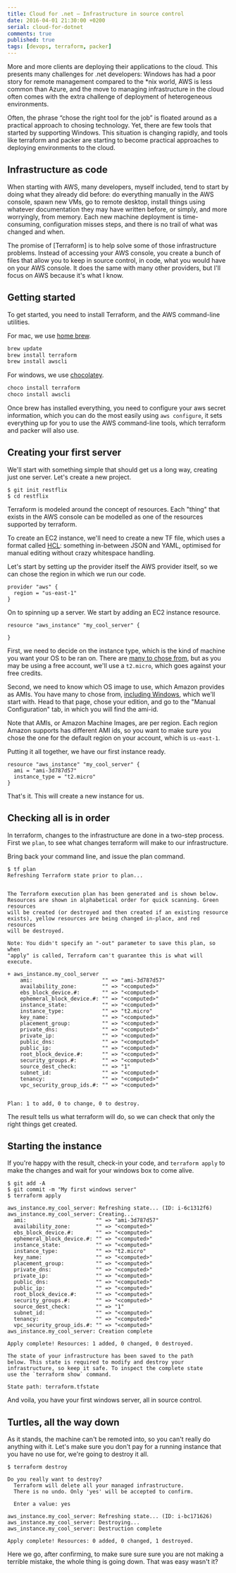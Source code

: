 ```yaml
---
title: Cloud for .net – Infrastructure in source control
date: 2016-04-01 21:30:00 +0200
serial: cloud-for-dotnet
comments: true
published: true
tags: [devops, terraform, packer]
---
```


More and more clients are deploying their applications to the cloud. This presents many challenges for .net developers: Windows has had a poor story for remote management compared to the *nix world, AWS is less common than Azure, and the move to managing infrastructure in the cloud often comes with the extra challenge of deployment of heterogeneous environments.

Often, the phrase “chose the right tool for the job” is floated around as a practical approach to chosing technology. Yet, there are few tools that started by supporting Windows. This situation is changing rapidly, and tools like terraform and packer are starting to become practical approaches to deploying environments to the cloud.

## Infrastructure as code

When starting with AWS, many developers, myself included, tend to start by doing what they already did before: do everything manually in the AWS console, spawn new VMs, go to remote desktop, install things using whatever documentation they may have written before, or simply, and more worryingly, from memory. Each new machine deployment is time-consuming, configuration misses steps, and there is no trail of what was changed and when.

The promise of [Terraform] is to help solve some of those infrastructure problems. Instead of accessing your AWS console, you create a bunch of files that allow you to keep in source control, in code, what you would have on your AWS console. It does the same with many other providers, but I'll focus on AWS because it's what I know.

## Getting started

To get started, you need to install Terraform, and the AWS command-line utilities.

For mac, we use [home brew][homebrew].

```bash
brew update
brew install terraform
brew install awscli
```

For windows, we use [chocolatey].

```cmd
choco install terraform
choco install awscli 
```

Once brew has installed everything, you need to configure your aws secret information, which you can do the most easily using `aws configure`, it sets everything up for you to use the AWS command-line tools, which terraform and packer will also use.

## Creating your first server

We'll start with something simple that should get us a long way, creating just one server. Let's create a new project.

```shell
$ git init restflix
$ cd restflix
```

Terraform is modeled around the concept of resources. Each "thing" that exists in the AWS console can be modelled as one of the resources supported by terraform.

To create an EC2 instance, we'll need to create a new TF file, which uses a format called [HCL]: something in-between JSON and YAML, optimised for manual editing without crazy whitespace handling.

Let's start by setting up the provider itself the AWS provider itself, so we can chose the region in which we run our code.

```hcl
provider "aws" {
  region = "us-east-1"
}
```

On to spinning up a server. We start by adding an EC2 instance resource.

```hcl
resource "aws_instance" "my_cool_server" {

}
```

First, we need to decide on the instance type, which is the kind of machine you want your OS to be ran on. There are [many to chose from][instance-types], but as you may be using a free account, we'll use a `t2.micro`, which goes against your free credits.

Second, we need to know which OS image to use, which Amazon provides as AMIs. You have many to chose from, [including Windows][windows-ami], which we'll start with. Head to that page, chose your edition, and go to the "Manual Configuration" tab, in which you will find the ami-id.

Note that AMIs, or Amazon Machine Images, are per region. Each region Amazon supports has different AMI ids, so you want to make sure you chose the one for the default region on your account, which is `us-east-1`.

Putting it all together, we have our first instance ready.

```hcl
resource "aws_instance" "my_cool_server" {
  ami = "ami-3d787d57"
  instance_type = "t2.micro"
}
```

That's it. This will create a new instance for us.

## Checking all is in order

In terraform, changes to the infrastructure are done in a two-step process. First we `plan`, to see what changes terraform will make to our infrastructure.

Bring back your command line, and issue the plan command.

```
$ tf plan
Refreshing Terraform state prior to plan...


The Terraform execution plan has been generated and is shown below.
Resources are shown in alphabetical order for quick scanning. Green resources
will be created (or destroyed and then created if an existing resource
exists), yellow resources are being changed in-place, and red resources
will be destroyed.

Note: You didn't specify an "-out" parameter to save this plan, so when
"apply" is called, Terraform can't guarantee this is what will execute.

+ aws_instance.my_cool_server
    ami:                      "" => "ami-3d787d57"
    availability_zone:        "" => "<computed>"
    ebs_block_device.#:       "" => "<computed>"
    ephemeral_block_device.#: "" => "<computed>"
    instance_state:           "" => "<computed>"
    instance_type:            "" => "t2.micro"
    key_name:                 "" => "<computed>"
    placement_group:          "" => "<computed>"
    private_dns:              "" => "<computed>"
    private_ip:               "" => "<computed>"
    public_dns:               "" => "<computed>"
    public_ip:                "" => "<computed>"
    root_block_device.#:      "" => "<computed>"
    security_groups.#:        "" => "<computed>"
    source_dest_check:        "" => "1"
    subnet_id:                "" => "<computed>"
    tenancy:                  "" => "<computed>"
    vpc_security_group_ids.#: "" => "<computed>"


Plan: 1 to add, 0 to change, 0 to destroy.
```

The result tells us what terraform will do, so we can check that only the right things get created.

## Starting the instance

If you're happy with the result, check-in your code, and `terraform apply` to make the changes and wait for your windows box to come alive.

```
$ git add -A
$ git commit -m "My first windows server"
$ terraform apply

aws_instance.my_cool_server: Refreshing state... (ID: i-6c1312f6)
aws_instance.my_cool_server: Creating...
  ami:                      "" => "ami-3d787d57"
  availability_zone:        "" => "<computed>"
  ebs_block_device.#:       "" => "<computed>"
  ephemeral_block_device.#: "" => "<computed>"
  instance_state:           "" => "<computed>"
  instance_type:            "" => "t2.micro"
  key_name:                 "" => "<computed>"
  placement_group:          "" => "<computed>"
  private_dns:              "" => "<computed>"
  private_ip:               "" => "<computed>"
  public_dns:               "" => "<computed>"
  public_ip:                "" => "<computed>"
  root_block_device.#:      "" => "<computed>"
  security_groups.#:        "" => "<computed>"
  source_dest_check:        "" => "1"
  subnet_id:                "" => "<computed>"
  tenancy:                  "" => "<computed>"
  vpc_security_group_ids.#: "" => "<computed>"
aws_instance.my_cool_server: Creation complete

Apply complete! Resources: 1 added, 0 changed, 0 destroyed.

The state of your infrastructure has been saved to the path
below. This state is required to modify and destroy your
infrastructure, so keep it safe. To inspect the complete state
use the `terraform show` command.

State path: terraform.tfstate
```

And voila, you have your first windows server, all in source control.

## Turtles, all the way down

As it stands, the machine can't be remoted into, so you can't really do anything with it. Let's make sure you don't pay for a running instance that you have no use for, we're going to destroy it all.

```
$ terraform destroy

Do you really want to destroy?
  Terraform will delete all your managed infrastructure.
  There is no undo. Only 'yes' will be accepted to confirm.

  Enter a value: yes

aws_instance.my_cool_server: Refreshing state... (ID: i-bc171626)
aws_instance.my_cool_server: Destroying...
aws_instance.my_cool_server: Destruction complete

Apply complete! Resources: 0 added, 0 changed, 1 destroyed.
```

Here we go, after confirming, to make sure sure sure you are not making a terrible mistake, the whole thing is going down. That was easy wasn't it?

[windows-ami]: <https://aws.amazon.com/windows/resources/amis/>
[instance-types]: <https://aws.amazon.com/ec2/instance-types/>
[chocolatey]: <https://chocolatey.org>
[homebrew]: <http://brew.sh>
[HCL]: <https://github.com/hashicorp/hcl>